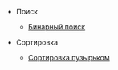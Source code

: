 - Поиск
    - [Бинарный поиск](src/Search/bin_search/README.md)

- Сортировка
    - [Сортировка пузырьком](src/Sort/buble_sort/README.md)